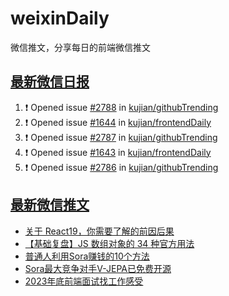 # weixinDaily
微信推文，分享每日的前端微信推文

## [最新微信日报](https://github.com/kujian/weixinDaily/issues)

<!--START_SECTION:activity-->
1. ❗ Opened issue [#2788](https://github.com/kujian/githubTrending/issues/2788) in [kujian/githubTrending](https://github.com/kujian/githubTrending)
2. ❗ Opened issue [#1644](https://github.com/kujian/frontendDaily/issues/1644) in [kujian/frontendDaily](https://github.com/kujian/frontendDaily)
3. ❗ Opened issue [#2787](https://github.com/kujian/githubTrending/issues/2787) in [kujian/githubTrending](https://github.com/kujian/githubTrending)
4. ❗ Opened issue [#1643](https://github.com/kujian/frontendDaily/issues/1643) in [kujian/frontendDaily](https://github.com/kujian/frontendDaily)
5. ❗ Opened issue [#2786](https://github.com/kujian/githubTrending/issues/2786) in [kujian/githubTrending](https://github.com/kujian/githubTrending)
<!--END_SECTION:activity-->


## [最新微信推文](https://weixin.qdkfweb.cn/)

<!-- BLOG-POST-LIST:START -->
- [关于 React19，你需要了解的前因后果](https://weixin.qdkfweb.cn/40512.html)
- [【基础复盘】JS 数组对象的 34 种官方用法](https://weixin.qdkfweb.cn/40545.html)
- [普通人利用Sora赚钱的10个方法](https://weixin.qdkfweb.cn/40503.html)
- [Sora最大竞争对手V-JEPA已免费开源](https://weixin.qdkfweb.cn/40504.html)
- [2023年底前端面试找工作感受](https://weixin.qdkfweb.cn/40497.html)
<!-- BLOG-POST-LIST:END -->